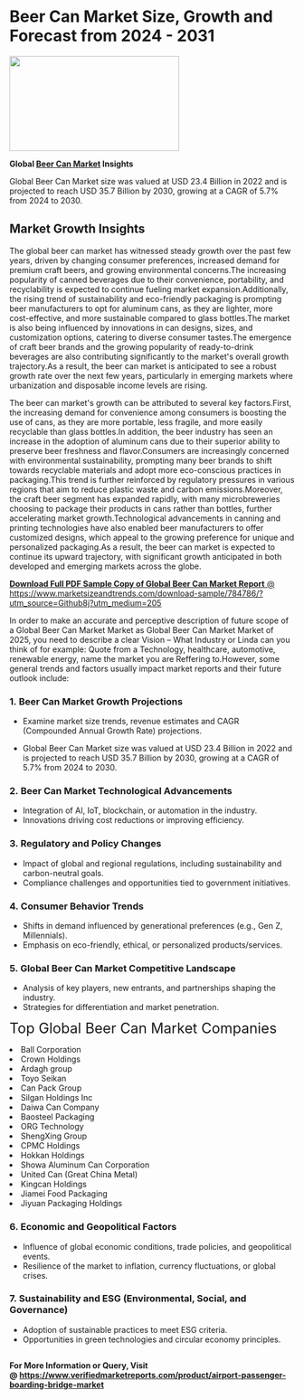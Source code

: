 <H1>Beer Can Market Size, Growth and Forecast from 2024 - 2031</H1><img class="aligncenter size-medium wp-image-584254" src="https://thirdeyenews.in/wp-content/uploads/2024/09/Global-Market-Research-300x168.jpeg" alt="" width="300" height="168" /><p><strong>Global&nbsp;<a href="https://www.marketsizeandtrends.com/download-sample/784786/?utm_source=Github8j?utm_medium=205">Beer Can Market</a> Insights</strong></p><p>Global Beer Can Market size was valued at USD 23.4 Billion in 2022 and is projected to reach USD 35.7 Billion by 2030, growing at a CAGR of 5.7% from 2024 to 2030.</p><p><h2>Market Growth Insights</h2> <p>The global beer can market has witnessed steady growth over the past few years, driven by changing consumer preferences, increased demand for premium craft beers, and growing environmental concerns.The increasing popularity of canned beverages due to their convenience, portability, and recyclability is expected to continue fueling market expansion.Additionally, the rising trend of sustainability and eco-friendly packaging is prompting beer manufacturers to opt for aluminum cans, as they are lighter, more cost-effective, and more sustainable compared to glass bottles.The market is also being influenced by innovations in can designs, sizes, and customization options, catering to diverse consumer tastes.The emergence of craft beer brands and the growing popularity of ready-to-drink beverages are also contributing significantly to the market's overall growth trajectory.As a result, the beer can market is anticipated to see a robust growth rate over the next few years, particularly in emerging markets where urbanization and disposable income levels are rising.</p> <p><a href="#"></a></p> <p>The beer can market's growth can be attributed to several key factors.First, the increasing demand for convenience among consumers is boosting the use of cans, as they are more portable, less fragile, and more easily recyclable than glass bottles.In addition, the beer industry has seen an increase in the adoption of aluminum cans due to their superior ability to preserve beer freshness and flavor.Consumers are increasingly concerned with environmental sustainability, prompting many beer brands to shift towards recyclable materials and adopt more eco-conscious practices in packaging.This trend is further reinforced by regulatory pressures in various regions that aim to reduce plastic waste and carbon emissions.Moreover, the craft beer segment has expanded rapidly, with many microbreweries choosing to package their products in cans rather than bottles, further accelerating market growth.Technological advancements in canning and printing technologies have also enabled beer manufacturers to offer customized designs, which appeal to the growing preference for unique and personalized packaging.As a result, the beer can market is expected to continue its upward trajectory, with significant growth anticipated in both developed and emerging markets across the globe.</p> <p><a href="#"></p><p><span class=""><strong>Download Full PDF Sample Copy of Global Beer Can Market Report</strong> @ <a href="https://www.marketsizeandtrends.com/download-sample/784786/?utm_source=Github8j?utm_medium=205" target="_blank">https://www.marketsizeandtrends.com/download-sample/784786/?utm_source=Github8j?utm_medium=205</a></span></p><p>In order to make an accurate and perceptive description of future scope of a Global&nbsp;Beer Can Market Market as Global&nbsp;Beer Can Market Market of 2025, you need to describe a clear Vision &ndash; What Industry or Linda can you think of for example: Quote from a Technology, healthcare, automotive, renewable energy, name the market you are Reffering to.However, some general trends and factors usually impact market reports and their future outlook include:</p><h3>1.&nbsp;<strong>Beer Can Market Growth Projections</strong></h3><ul><li>Examine market size trends, revenue estimates and CAGR (Compounded Annual Growth Rate) projections.</li><li><p>Global Beer Can Market size was valued at USD 23.4 Billion in 2022 and is projected to reach USD 35.7 Billion by 2030, growing at a CAGR of 5.7% from 2024 to 2030.</p></li></ul><h3>2.&nbsp;<strong>Beer Can Market Technological Advancements</strong></h3><ul><li>Integration of AI, IoT, blockchain, or automation in the industry.</li><li>Innovations driving cost reductions or improving efficiency.</li></ul><h3>3.&nbsp;<strong>Regulatory and Policy Changes</strong></h3><ul><li>Impact of global and regional regulations, including sustainability and carbon-neutral goals.</li><li>Compliance challenges and opportunities tied to government initiatives.</li></ul><h3>4.&nbsp;<strong>Consumer Behavior Trends</strong></h3><ul><li>Shifts in demand influenced by generational preferences (e.g., Gen Z, Millennials).</li><li>Emphasis on eco-friendly, ethical, or personalized products/services.</li></ul><h3>5.&nbsp;<strong>Global Beer Can Market Competitive Landscape</strong></h3><ul><li>Analysis of key players, new entrants, and partnerships shaping the industry.</li><li>Strategies for differentiation and market penetration.</li></ul><p data-pm-slice="1 1 []"><span style="color: inherit; font-family: inherit; font-size: 25px;">Top Global Beer Can Market Companies</span></p><div class="" data-test-id=""><p><li>Ball Corporation</li><li> Crown Holdings</li><li> Ardagh group</li><li> Toyo Seikan</li><li> Can Pack Group</li><li> Silgan Holdings Inc</li><li> Daiwa Can Company</li><li> Baosteel Packaging</li><li> ORG Technology</li><li> ShengXing Group</li><li> CPMC Holdings</li><li> Hokkan Holdings</li><li> Showa Aluminum Can Corporation</li><li> United Can (Great China Metal)</li><li> Kingcan Holdings</li><li> Jiamei Food Packaging</li><li> Jiyuan Packaging Holdings</li></p></div><h3>6.&nbsp;<strong>Economic and Geopolitical Factors</strong></h3><ul><li>Influence of global economic conditions, trade policies, and geopolitical events.</li><li>Resilience of the market to inflation, currency fluctuations, or global crises.</li></ul><h3>7.&nbsp;<strong>Sustainability and ESG (Environmental, Social, and Governance)</strong></h3><ul><li>Adoption of sustainable practices to meet ESG criteria.</li><li>Opportunities in green technologies and circular economy principles.</li></ul><h2><strong style="font-size: 14px;">For More Information or Query, Visit @&nbsp;</strong><a style="background-color: #ffffff; font-size: 14px;" href="https://www.marketsizeandtrends.com/report/beer-can-market/" target="_blank">https://www.verifiedmarketreports.com/product/airport-passenger-boarding-bridge-market</a></h2>